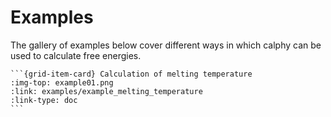 # Examples

The gallery of examples below cover different ways in which calphy can be used to calculate free energies.

````{grid} 3
```{grid-item-card} Calculation of melting temperature
:img-top: example01.png
:link: examples/example_melting_temperature
:link-type: doc
```